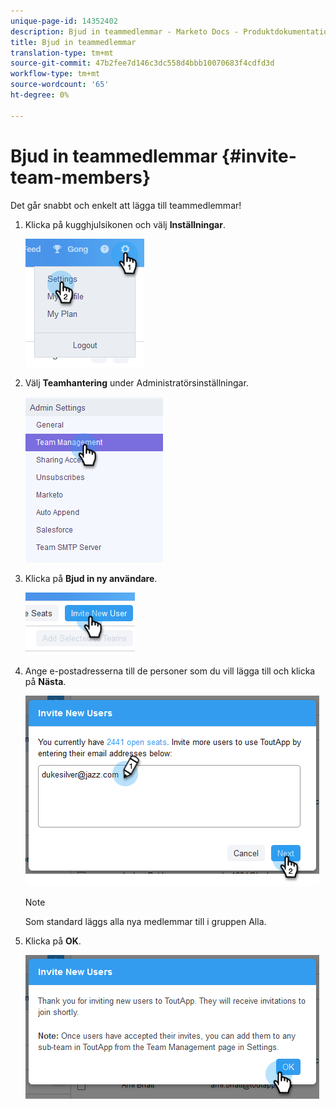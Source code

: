 ```yaml
---
unique-page-id: 14352402
description: Bjud in teammedlemmar - Marketo Docs - Produktdokumentation
title: Bjud in teammedlemmar
translation-type: tm+mt
source-git-commit: 47b2fee7d146c3dc558d4bbb10070683f4cdfd3d
workflow-type: tm+mt
source-wordcount: '65'
ht-degree: 0%

---
```



# Bjud in teammedlemmar {#invite-team-members}

Det går snabbt och enkelt att lägga till teammedlemmar!

1. Klicka på kugghjulsikonen och välj **Inställningar**.

   ![](assets/one.png)

1. Välj **Teamhantering** under Administratörsinställningar.

   ![](assets/two.png)

1. Klicka på **Bjud in ny användare**.

   ![](assets/three.png)

1. Ange e-postadresserna till de personer som du vill lägga till och klicka på **Nästa**.

   ![](assets/four.png)

   >[!NOTE]
   >
   >Som standard läggs alla nya medlemmar till i gruppen Alla.

1. Klicka på **OK**.

   ![](assets/five.png)

